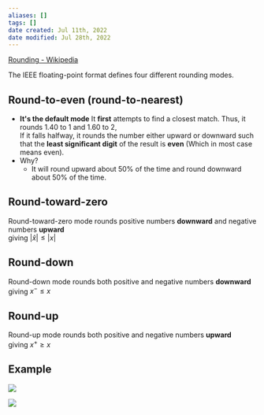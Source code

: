 ```yaml
---
aliases: []
tags: [] 
date created: Jul 11th, 2022
date modified: Jul 28th, 2022
---
```

[Rounding - Wikipedia](https://en.wikipedia.org/wiki/Rounding)

The IEEE floating-point format defines four different rounding modes.

## Round-to-even (round-to-nearest)
- **It's the default mode**
It **first** attempts to find a closest match. Thus, it rounds 1.40 to 1 and 1.60 to 2,  
If it falls halfway, it rounds the number either upward or downward such that the **least significant digit** of the result is **even** (Which in most case means even).
- Why?
	- It will round upward about 50% of the time and round downward about 50% of the time.
	
## Round-toward-zero
Round-toward-zero mode rounds positive numbers **downward** and negative numbers **upward**  
giving $|\hat{x}| \leq |x|$

## Round-down
Round-down mode rounds both positive and negative numbers **downward**  
giving $x^- \leq x$

## Round-up
Round-up mode rounds both positive and negative numbers **upward**  
giving $x^+ \geq x$

## Example
![](https://s2.loli.net/2022/07/11/7H4FQ5IOdZfEDGP.png)

![](https://s2.loli.net/2022/07/11/LdT6MWOxjyGkmhN.png)
